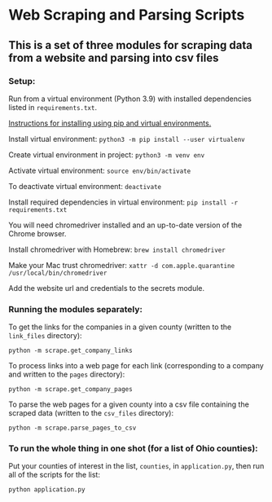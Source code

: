 # Web Scraping and Parsing Scripts

## This is a set of three modules for scraping data from a website and parsing into csv files

### Setup:

Run from a virtual environment (Python 3.9) with installed dependencies listed in ```requirements.txt```.

[Instructions for installing using pip and virtual environments.](https://packaging.python.org/guides/installing-using-pip-and-virtual-environments/)

Install virtual environment: ```python3 -m pip install --user virtualenv```

Create virtual environment in project: ```python3 -m venv env```

Activate virtual environment: ```source env/bin/activate```

To deactivate virtual environment: ```deactivate```

Install required dependencies in virtual environment: ```pip install -r requirements.txt```

You will need chromedriver installed and an up-to-date version of the Chrome browser.

Install chromedriver with Homebrew: ```brew install chromedriver```

Make your Mac trust chromedriver: ```xattr -d com.apple.quarantine /usr/local/bin/chromedriver```

Add the website url and credentials to the secrets module.

### Running the modules separately:

To get the links for the companies in a given county (written to the ```link_files``` directory):

```
python -m scrape.get_company_links
```

To process links into a web page for each link (corresponding to a company and written to the ```pages``` directory):

```
python -m scrape.get_company_pages
```

To parse the web pages for a given county into a csv file containing the scraped data (written to the ```csv_files``` directory):

```
python -m scrape.parse_pages_to_csv
```

### To run the whole thing in one shot (for a list of Ohio counties):

Put your counties of interest in the list, ```counties```, in ```application.py```, then run all of the scripts for the list:

```
python application.py
```
